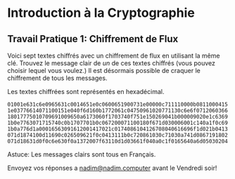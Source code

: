 # Introduction à la Cryptographie
## Travail Pratique 1: Chiffrement de Flux

Voici sept textes chiffrés avec un chiffrement de flux en utilisant la même clé. Trouvez le message clair de *un* de ces textes chiffrés  (vous pouvez choisir lequel vous voulez.) Il est désormais possible de craquer le chiffrement de tous les messages.

Les textes chiffrées sont représentés en hexadécimal.

`01001e631c6e0965631c0014651e0c0600651900731e00000c711110000b0811000415`
`1e03776614071100151e040f6d160b1772061c04750961020771130c6e6f0712060366`
`18017775010709691009650a6173060f1703740f751e150269041b000009020e1c6369`
`1b0e7763071715740c0b1707701b0c067200071100180f671d030006001c140a1f0c69`
`1b0a776d1a00016563091612001417021c0174086104126708040616696f1d021b0413`
`071d1874100d11690c026509621f0c0413111b0c720861030c71030a741d0867191802`
`071d18631d0f0c6e630f0a1372007f63110d1d03661f040a0c1f0165640a6d05030204`

Astuce: Les messages clairs sont tous en Français.

Envoyez vos réponses a nadim@nadim.computer avant le Vendredi soir!
